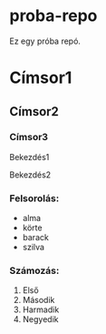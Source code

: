 # proba-repo
Ez egy próba repó.
# Címsor1
## Címsor2
### Címsor3

Bekezdés1

Bekezdés2

### Felsorolás:
- alma
- körte
- barack
- szilva

### Számozás:
1. Első
2. Második
3. Harmadik
4. Negyedik
